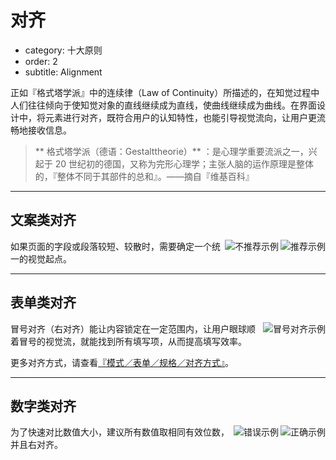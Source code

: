 # 对齐

- category: 十大原则
- order: 2
- subtitle: Alignment

正如『格式塔学派』中的连续律（Law of Continuity）所描述的，在知觉过程中人们往往倾向于使知觉对象的直线继续成为直线，使曲线继续成为曲线。在界面设计中，将元素进行对齐，既符合用户的认知特性，也能引导视觉流向，让用户更流畅地接收信息。

> ** 格式塔学派（德语：Gestalttheorie）** ：是心理学重要流派之一，兴起于 20 世纪初的德国，又称为完形心理学；主张人脑的运作原理是整体的，『整体不同于其部件的总和』。——摘自『维基百科』

---

## 文案类对齐

<img class="preview-img good" align="right" alt="推荐示例" description="标题和正文左对齐，使用了一个视觉起点。" src="https://os.alipayobjects.com/rmsportal/xvmiAZAIxrEcqdP.png">
<img class="preview-img bad" align="right" alt="不推荐示例" description="标题和正文使用了两个视觉起点，不推荐该种对齐方式，除非刻意强调两者区别。" src="https://os.alipayobjects.com/rmsportal/qvycImsTiDGVgLJ.png">

如果页面的字段或段落较短、较散时，需要确定一个统一的视觉起点。

---

## 表单类对齐

<img class="preview-img" noPadding align="right" alt="冒号对齐示例" src="https://os.alipayobjects.com/rmsportal/DmEbaUsrpJkRyUh.png">

冒号对齐（右对齐）能让内容锁定在一定范围内，让用户眼球顺着冒号的视觉流，就能找到所有填写项，从而提高填写效率。

更多对齐方式，请查看[『模式／表单／规格／对齐方式』](../pattern/form#对齐方式)。

---

## 数字类对齐

<img class="preview-img good" align="right" alt="正确示例" src="https://os.alipayobjects.com/rmsportal/hCSQTEmahFyQcWk.png">
<img class="preview-img bad" align="right" alt="错误示例" src="https://os.alipayobjects.com/rmsportal/FDjScmPlWFPxkxL.png">

为了快速对比数值大小，建议所有数值取相同有效位数，并且右对齐。
